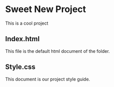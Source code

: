 # Sweet New Project

This is a cool project

## Index.html

This file is the default html document of the folder.

## Style.css

This document is our project style guide.
